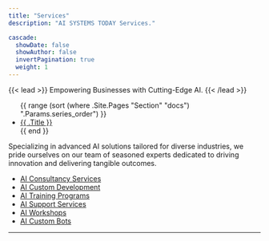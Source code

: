 ```yaml
---
title: "Services"
description: "AI SYSTEMS TODAY Services."

cascade:
  showDate: false
  showAuthor: false
  invertPagination: true
  weight: 1
---
```


{{< lead >}}
Empowering Businesses with Cutting-Edge AI.
{{< /lead >}}

<ul>
{{ range (sort (where .Site.Pages "Section" "docs") ".Params.series_order") }}
  <li><a href="{{ .Permalink }}">{{ .Title }}</a></li>
{{ end }}
</ul>

Specializing in advanced AI solutions tailored for diverse industries, we pride ourselves on our team of seasoned experts dedicated to driving innovation and delivering tangible outcomes. <br>
- [AI Consultancy Services](consulting/)
- [AI Custom Development](development)
- [AI Training Programs](training)
- [AI Support Services](support)
- [AI Workshops](workshops)
- [AI Custom Bots](bots)

<!-- 
## AI Consulting

Our personalized AI consulting services aim to assist businesses in effectively integrating AI solutions into their operations. We work closely with clients to understand their specific needs and objectives, offering strategic guidance and actionable insights to maximize the value of AI technology.

## AI Development

Through customized AI software development, we deliver tailored solutions that address the unique requirements of each client. Our team of experienced developers leverages cutting-edge technologies and best practices to create scalable, efficient, and innovative AI applications that drive business growth and success.

## AI Training

We offer comprehensive training programs and workshops designed to empower teams with the knowledge and skills needed to leverage AI effectively. From fundamental concepts to advanced techniques, our training sessions cover a wide range of topics to ensure that organizations are equipped to harness the full potential of AI technology.

## AI Support

Our commitment to client success extends beyond implementation, with ongoing support and maintenance services to ensure the optimal performance and reliability of AI systems. Whether it's troubleshooting issues, optimizing performance, or adapting to changing business needs, our support team is here to provide expert assistance every step of the way. -->



---
